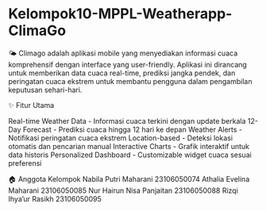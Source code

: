 # Kelompok10-MPPL-Weatherapp-ClimaGo

🌤️
Climago adalah aplikasi mobile yang menyediakan informasi cuaca komprehensif dengan interface yang user-friendly. Aplikasi ini dirancang untuk memberikan data cuaca real-time, prediksi jangka pendek, dan peringatan cuaca ekstrem untuk membantu pengguna dalam pengambilan keputusan sehari-hari.

✨ Fitur Utama

Real-time Weather Data - Informasi cuaca terkini dengan update berkala
12-Day Forecast - Prediksi cuaca hingga 12 hari ke depan
Weather Alerts - Notifikasi peringatan cuaca ekstrem
Location-based - Deteksi lokasi otomatis dan pencarian manual
Interactive Charts - Grafik interaktif untuk data historis
Personalized Dashboard - Customizable widget cuaca sesuai preferensi

🏠 Anggota Kelompok
Nabila Putri Maharani 23106050074
Athalia Evelina Maharani 23106050085
Nur Hairun Nisa Panjaitan 23106050088
Rizqi Ihya’ur Rasikh 23106050095

